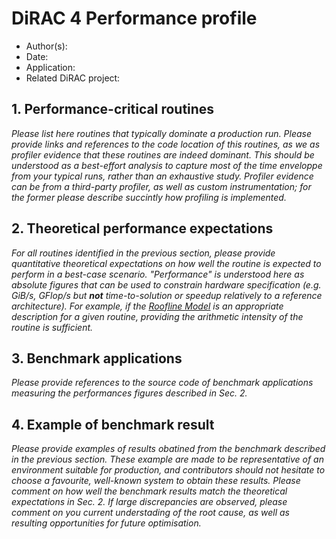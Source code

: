 # DiRAC 4 Performance profile

- Author(s): 
- Date:
- Application:
- Related DiRAC project:

## 1. Performance-critical routines
*Please list here routines that typically dominate a production run. Please provide links and references to the code location of this routines, as we as profiler evidence that these routines are indeed dominant. This should be understood as a best-effort analysis to capture most of the time enveloppe from your typical runs, rather than an exhaustive study. Profiler evidence can be from a third-party profiler, as well as custom instrumentation; for the former please describe succintly how profiling is implemented.*

## 2. Theoretical performance expectations
*For all routines identified in the previous section, please provide quantitative theoretical expectations on how well the routine is expected to perform in a best-case scenario. "Performance" is understood here as absolute figures that can be used to constrain hardware specification (e.g. GiB/s, GFlop/s but **not** time-to-solution or speedup relatively to a reference architecture). For example, if the [Roofline Model](https://en.wikipedia.org/wiki/Roofline_model) is an appropriate description for a given routine, providing the arithmetic intensity of the routine is sufficient.*

## 3. Benchmark applications
*Please provide references to the source code of benchmark applications measuring the performances figures described in Sec. 2.*

## 4. Example of benchmark result
*Please provide examples of results obatined from the benchmark described in the previous section. These example are made to be representative of an environment suitable for production, and contributors should not hesitate to choose a favourite, well-known system to obtain these results. Please comment on how well the benchmark results match the theoretical expectations in Sec. 2. If large discrepancies are observed, please comment on you current understading of the root cause, as well as resulting opportunities for future optimisation.*
